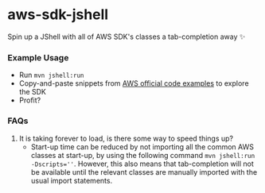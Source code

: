 # aws-sdk-jshell

Spin up a JShell with all of AWS SDK's classes a tab-completion away ✨

### Example Usage
  - Run `mvn jshell:run`
  - Copy-and-paste snippets from [AWS official code examples][code-examples] to
    explore the SDK
  - Profit?

### FAQs
1. It is taking forever to load, is there some way to speed things up?
    - Start-up time can be reduced by not importing all the common AWS classes
      at start-up, by using the following command `mvn jshell:run -Dscripts=''`.
      However, this also means that tab-completion will not be available until
      the relevant classes are manually imported with the usual import
      statements.

[code-examples]: https://github.com/awsdocs/aws-doc-sdk-examples/tree/main/javav2/example_code
